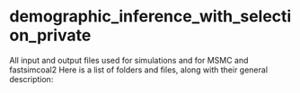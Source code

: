 # demographic_inference_with_selection_private
All input and output files used for simulations and for MSMC and fastsimcoal2
Here is a list of folders and files, along with their general description:
